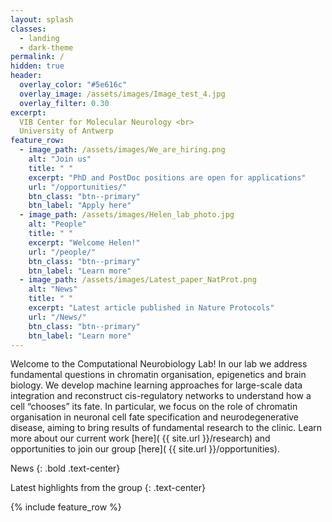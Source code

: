 ```yaml
---
layout: splash
classes:
  - landing
  - dark-theme
permalink: /
hidden: true
header:
  overlay_color: "#5e616c"
  overlay_image: /assets/images/Image_test_4.jpg
  overlay_filter: 0.30
excerpt: 
  VIB Center for Molecular Neurology <br>
  University of Antwerp
feature_row:
  - image_path: /assets/images/We_are_hiring.png
    alt: "Join us"
    title: " "
    excerpt: "PhD and PostDoc positions are open for applications"
    url: "/opportunities/"
    btn_class: "btn--primary"
    btn_label: "Apply here"
  - image_path: /assets/images/Helen_lab_photo.jpg
    alt: "People"
    title: " "
    excerpt: "Welcome Helen!"
    url: "/people/"
    btn_class: "btn--primary"
    btn_label: "Learn more"
  - image_path: /assets/images/Latest_paper_NatProt.png
    alt: "News"
    title: " "
    excerpt: "Latest article published in Nature Protocols"
    url: "/News/"
    btn_class: "btn--primary"
    btn_label: "Learn more"      
---
```


Welcome to the Computational Neurobiology Lab! In our lab we address fundamental questions in chromatin organisation, epigenetics and brain biology. We develop machine learning approaches for large-scale data integration and reconstruct cis-regulatory networks to understand how a cell “chooses” its fate. In particular, we focus on the role of chromatin organisation in neuronal cell fate specification and neurodegenerative disease, aiming to bring results of fundamental research to the clinic. Learn more about our current work [here]( {{ site.url }}/research) and opportunities to join our group [here]( {{ site.url }}/opportunities).

News
{: .bold .text-center}

Latest highlights from the group
{: .text-center}


{% include feature_row %}

